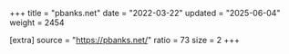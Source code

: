 +++
title = "pbanks.net"
date = "2022-03-22"
updated = "2025-06-04"
weight = 2454

[extra]
source = "https://pbanks.net/"
ratio = 73
size = 2
+++
